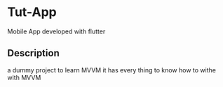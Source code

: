 # Tut-App
Mobile App developed with flutter

## Description
a dummy project to learn MVVM
it has every thing to know how to withe with MVVM

